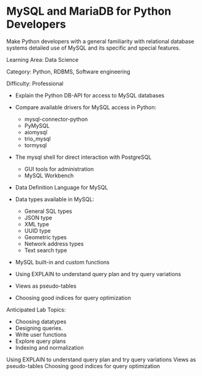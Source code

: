 # MySQL and MariaDB for Python Developers

Make Python developers with a general familiarity with relational database
systems detailed use of MySQL and its specific and special features.

Learning Area: Data Science

Category: Python, RDBMS, Software engineering

Difficulty: Professional

* Explain the Python DB-API for access to MySQL databases

* Compare available drivers for MySQL access in Python: 
  * mysql-connector-python
  * PyMySQL
  * aiomysql
  * trio_mysql
  * tormysql

* The mysql shell for direct interaction with PostgreSQL
  * GUI tools for administration
  * MySQL Workbench

* Data Definition Language for MySQL

* Data types available in MySQL:
   * General SQL types
   * JSON type
   * XML type
   * UUID type
   * Geometric types
   * Network address types
   * Text search type
 
* MySQL built-in and custom functions

* Using EXPLAIN to understand query plan and try query variations

* Views as pseudo-tables

* Choosing good indices for query optimization


Anticipated Lab Topics:

* Choosing datatypes
* Designing queries.
* Write user functions
* Explore query plans
* Indexing and normalization


Using EXPLAIN to understand query plan and try query variations
Views as pseudo-tables
Choosing good indices for query optimization
